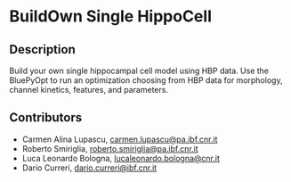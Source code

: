 # BuildOwn Single HippoCell
## Description
Build your own single hippocampal cell model using HBP data.
Use the BluePyOpt to run an optimization choosing from HBP data for morphology, channel kinetics, features, and parameters.

## Contributors 
- Carmen Alina Lupascu, carmen.lupascu@pa.ibf.cnr.it
- Roberto Smiriglia, roberto.smiriglia@pa.ibf.cnr.it
- Luca Leonardo Bologna, lucaleonardo.bologna@cnr.it
- Dario Curreri, dario.curreri@ibf.cnr.it

